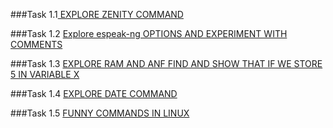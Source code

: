 ###Task 1.1[ EXPLORE ZENITY COMMAND](https://www.linkedin.com/feed/update/urn:li:activity:6844466416440143872?commentUrn=urn%3Ali%3Acomment%3A%28activity%3A6844466416440143872%2C6847193781016543232%29)

###Task 1.2 [Explore espeak-ng OPTIONS AND EXPERIMENT WITH COMMENTS](https://www.linkedin.com/feed/update/urn:li:activity:6844470475767246848?commentUrn=urn%3Ali%3Acomment%3A%28activity%3A6844470475767246848%2C6847194549681479680%29)

###Task 1.3 [EXPLORE RAM AND  ANF FIND  AND SHOW THAT IF WE STORE 5 IN VARIABLE X](https://www.linkedin.com/feed/update/urn:li:activity:6844482632663785472?commentUrn=urn%3Ali%3Acomment%3A%28activity%3A6844482632663785472%2C6847195240349126656%29)

###Task 1.4 [EXPLORE DATE COMMAND](https://www.linkedin.com/feed/update/urn:li:activity:6844482822095331328?commentUrn=urn%3Ali%3Acomment%3A%28activity%3A6844482822095331328%2C6847196046389497856%29)

###Task 1.5 [FUNNY COMMANDS  IN LINUX ](https://www.linkedin.com/feed/update/urn:li:activity:6846109086644285440?commentUrn=urn%3Ali%3Acomment%3A%28activity%3A6846109086644285440%2C6847196405686185984%29)
